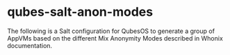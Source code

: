 # qubes-salt-anon-modes

The following is a Salt configuration for QubesOS to generate a group of AppVMs based on the different Mix Anonymity Modes described in Whonix documentation.
